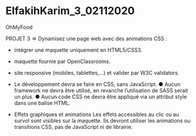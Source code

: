 # ElfakihKarim_3_02112020
OhMyFood

PROJET 3 => Dynamisez une page web avec des animations CSS :

- intégrer une maquette uniquement en HTML5/CSS3. 
- maquette fournie par OpenClassrooms. 
- site responsive (mobiles, tablettes,...) et valider par W3C validators.

- Le développement devra se faire en CSS, sans JavaScript.
  ● Aucun framework ne devra être utilisé, en revanche l’utilisation de SASS serait un
  plus.
  ● Aucun code CSS ne devra être appliqué via un attribut style dans une balise HTML.

- Effets graphiques et animations
  Les effets accessibles au clic ou au survol sont visibles sur la maquette. Ils devront utiliser
  les animations ou transitions CSS, pas de JavaScript ni de librairie.
  
  
